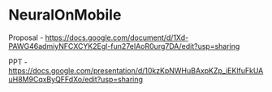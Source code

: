 # NeuralOnMobile

Proposal - https://docs.google.com/document/d/1Xd-PAWG46admiyNFCXCYK2Egl-fun27eIAoR0urg7DA/edit?usp=sharing

PPT - https://docs.google.com/presentation/d/10kzKpNWHuBAxpKZp_iEKlfuFkUAuH8M9CqxByQFFdXo/edit?usp=sharing
